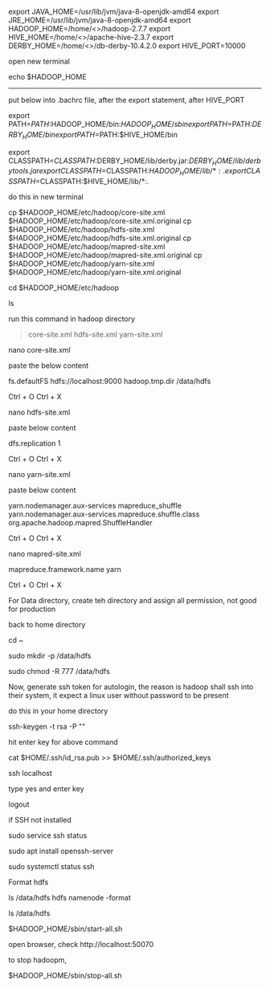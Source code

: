 export JAVA_HOME=/usr/lib/jvm/java-8-openjdk-amd64
export JRE_HOME=/usr/lib/jvm/java-8-openjdk-amd64
export HADOOP_HOME=/home/<<username>>/hadoop-2.7.7
export HIVE_HOME=/home/<<username>>/apache-hive-2.3.7
export DERBY_HOME=/home/<<username>>/db-derby-10.4.2.0
export HIVE_PORT=10000




open new terminal

echo $HADOOP_HOME

---

put below into .bachrc file, after the export statement, after HIVE_PORT


export PATH=$PATH:$HADOOP_HOME/bin:$HADOOP_HOME/sbin
export PATH=$PATH:$DERBY_HOME/bin
export PATH=$PATH:$HIVE_HOME/bin

export CLASSPATH=$CLASSPATH:$DERBY_HOME/lib/derby.jar:$DERBY_HOME/lib/derbytools.jar
export CLASSPATH=$CLASSPATH:$HADOOP_HOME/lib/*:.
export CLASSPATH=$CLASSPATH:$HIVE_HOME/lib/*:.


do this in new terminal


cp $HADOOP_HOME/etc/hadoop/core-site.xml $HADOOP_HOME/etc/hadoop/core-site.xml.original
cp $HADOOP_HOME/etc/hadoop/hdfs-site.xml $HADOOP_HOME/etc/hadoop/hdfs-site.xml.original
cp $HADOOP_HOME/etc/hadoop/mapred-site.xml $HADOOP_HOME/etc/hadoop/mapred-site.xml.original
cp $HADOOP_HOME/etc/hadoop/yarn-site.xml $HADOOP_HOME/etc/hadoop/yarn-site.xml.original


cd $HADOOP_HOME/etc/hadoop

ls


run this command in hadoop  directory

 > core-site.xml
 > hdfs-site.xml
 > yarn-site.xml



nano core-site.xml

paste the below content

<configuration>
<property>
<name>fs.defaultFS</name>
<value>hdfs://localhost:9000</value>
</property>
<property>
<name>hadoop.tmp.dir</name>
<value>/data/hdfs</value>
</property>
</configuration>


Ctrl + O
Ctrl + X



nano hdfs-site.xml

paste below content

<configuration>
    <property>
    <name>dfs.replication</name>
    <value>1</value>
    </property>
</configuration>





Ctrl + O
Ctrl + X


nano yarn-site.xml

paste below content

<configuration>
    <property>
    <name>yarn.nodemanager.aux-services</name>
    <value>mapreduce_shuffle</value>
    </property>
    <property>
    <name>yarn.nodemanager.aux-services.mapreduce.shuffle.class</name>
    <value>org.apache.hadoop.mapred.ShuffleHandler</value>
    </property>
</configuration>






Ctrl + O
Ctrl + X



nano mapred-site.xml

<configuration>
    <property>
    <name>mapreduce.framework.name</name>
    <value>yarn</value>
    </property>
</configuration>




Ctrl + O
Ctrl + X


For Data directory, create teh directory and assign all permission, not good for production


back to home directory
 
cd ~



sudo mkdir -p /data/hdfs

sudo chmod -R 777 /data/hdfs





Now, generate ssh token for autologin, the reason is hadoop shall ssh into their system, it expect a linux user without password to be present


do this in your home directory


ssh-keygen -t rsa -P ""

hit enter key for above command



cat $HOME/.ssh/id_rsa.pub >> $HOME/.ssh/authorized_keys


ssh localhost 

type yes and enter key

logout



if SSH not installed

sudo service ssh status



sudo apt install openssh-server

sudo systemctl status ssh




Format hdfs


ls /data/hdfs
hdfs namenode -format


ls /data/hdfs

$HADOOP_HOME/sbin/start-all.sh

open browser, check http://localhost:50070


to stop hadoopm, 
  
  $HADOOP_HOME/sbin/stop-all.sh 